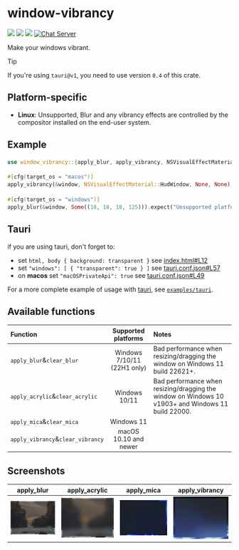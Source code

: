 # window-vibrancy

[![](https://img.shields.io/crates/v/window-vibrancy)](https://crates.io/crates/window-vibrancy) [![](https://img.shields.io/docsrs/window-vibrancy)](https://docs.rs/window-vibrancy/) ![](https://img.shields.io/crates/l/window-vibrancy)
[![Chat Server](https://img.shields.io/badge/chat-on%20discord-7289da.svg)](https://discord.gg/SpmNs4S)

Make your windows vibrant.

> [!Tip]
> If you're using `tauri@v1`, you need to use version `0.4` of this crate.

## Platform-specific

- **Linux**: Unsupported, Blur and any vibrancy effects are controlled by the compositor installed on the end-user system.

## Example

```rs
use window_vibrancy::{apply_blur, apply_vibrancy, NSVisualEffectMaterial};

#[cfg(target_os = "macos")]
apply_vibrancy(&window, NSVisualEffectMaterial::HudWindow, None, None).expect("Unsupported platform! 'apply_vibrancy' is only supported on macOS");

#[cfg(target_os = "windows")]
apply_blur(&window, Some((18, 18, 18, 125))).expect("Unsupported platform! 'apply_blur' is only supported on Windows");
```

## Tauri

if you are using tauri, don't forget to:

* set `html, body { background: transparent }` see [index.html#L12](https://github.com/tauri-apps/window-vibrancy/blob/dev/examples/tauri/public/index.html#L12)
* set `"windows": [ { "transparent": true } ]` see [tauri.conf.json#L57](https://github.com/tauri-apps/window-vibrancy/blob/dev/examples/tauri/src-tauri/tauri.conf.json#L57)
* on **macos** set `"macOSPrivateApi": true` see [tauri.conf.json#L49](https://github.com/tauri-apps/window-vibrancy/blob/dev/examples/tauri/src-tauri/tauri.conf.json#L49)

For a more complete example of usage with [tauri](https://tauri.app/), see [`examples/tauri`](https://github.com/tauri-apps/window-vibrancy/tree/dev/examples/tauri).

## Available functions

| Function                          |     Supported platforms      | Notes                                                                                              |
|:----------------------------------|:----------------------------:|:---------------------------------------------------------------------------------------------------|
| `apply_blur`&`clear_blur`         | Windows  7/10/11 (22H1 only) | Bad performance when resizing/dragging the window on Windows 11 build 22621+.                      |
| `apply_acrylic`&`clear_acrylic`   |        Windows 10/11         | Bad performance when resizing/dragging the window on Windows 10 v1903+ and Windows 11 build 22000. |
| `apply_mica`&`clear_mica`         |          Windows 11          |                                                                                                    |
| `apply_vibrancy`&`clear_vibrancy` |    macOS 10.10 and newer     |                                                                                                    |

## Screenshots

<p align="center">

| apply_blur | apply_acrylic | apply_mica | apply_vibrancy |
| :---:      | :---:         | :---:      | :---:          |
| ![apply_blur screenshot](./screenshots/apply_blur.png) | ![apply_blur screenshot](./screenshots/apply_acrylic.png) | ![apply_mica screenshot](./screenshots/apply_mica.png) | ![apply_vibrancy screenshot](./screenshots/apply_vibrancy.png) |

</p>
